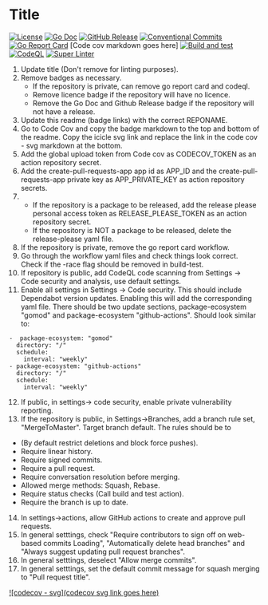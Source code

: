 # Title

[![License](https://img.shields.io/github/license/andrew-field/REPONAME)](./LICENSE)
[![Go Doc](https://pkg.go.dev/badge/github.com/andrew-field/REPONAME?status.svg)](https://pkg.go.dev/github.com/andrew-field/REPONAME "GoDoc")
[![GitHub Release](https://img.shields.io/github/v/release/andrew-field/REPONAME)](https://github.com/andrew-field/REPONAME/releases/latest "GitHub release")
[![Conventional Commits](https://img.shields.io/badge/Conventional%20Commits-1.0.0-yellow.svg)](https://conventionalcommits.org)
[![Go Report Card](https://goreportcard.com/badge/github.com/andrew-field/REPONAME)](https://goreportcard.com/report/github.com/andrew-field/REPONAME)
[Code cov markdown goes here]
[![Build and test](https://github.com/andrew-field/REPONAME/actions/workflows/build-test.yml/badge.svg)](https://github.com/andrew-field/REPONAME/actions/workflows/build-test.yml)
[![CodeQL](https://github.com/andrew-field/REPONAME/actions/workflows/github-code-scanning/codeql/badge.svg)](https://github.com/andrew-field/REPONAME/actions/workflows/github-code-scanning/codeql)
[![Super Linter](https://github.com/andrew-field/REPONAME/actions/workflows/super-linter.yml/badge.svg)](https://github.com/andrew-field/REPONAME/actions/workflows/super-linter.yml)

1. Update title (Don't remove for linting purposes).
2. Remove badges as necessary.
   - If the repository is private, can remove go report card and codeql.
   - Remove licence badge if the repository will have no licence.
   - Remove the Go Doc and Github Release badge if the repository will not have a release.
3. Update this readme (badge links) with the correct REPONAME.
4. Go to Code Cov and copy the badge markdown to the top and bottom of the readme. Copy the icicle svg link and replace the link in the code cov - svg markdown at the bottom.
5. Add the global upload token from Code cov as CODECOV_TOKEN as an action repository secret.
6. Add the create-pull-requests-app app id as APP_ID and the create-pull-requests-app private key as APP_PRIVATE_KEY as action repository secrets.
7. - If the repository is a package to be released, add the release please personal access token as RELEASE_PLEASE_TOKEN as an action repository secret.
   - If the repository is NOT a package to be released, delete the release-please yaml file.
8. If the repository is private, remove the go report card workflow.
9. Go through the workflow yaml files and check things look correct. Check if the -race flag should be removed in build-test.
10. If repository is public, add CodeQL code scanning from Settings -> Code security and analysis, use default settings.
11. Enable all settings in Settings -> Code security. This should include Dependabot version updates. Enabling this will add the corresponding yaml file. There should be two update sections, package-ecosystem "gomod" and package-ecosystem "github-actions". Should look similar to:
  ```
  -  package-ecosystem: "gomod"
    directory: "/"
    schedule:
      interval: "weekly"
  - package-ecosystem: "github-actions"
    directory: "/"
    schedule:
      interval: "weekly"
  ```
12. If public, in settings-> code security, enable private vulnerability reporting.
13. If the repository is public, in Settings->Branches, add a branch rule set, "MergeToMaster". Target branch default. The rules should be to
 - (By default restrict deletions and block force pushes).
 - Require linear history.
 - Require signed commits.
 - Require a pull request.
 - Require conversation resolution before merging.
 - Allowed merge methods: Squash, Rebase.
 - Require status checks (Call build and test action).
 - Require the branch is up to date.
14. In settings->actions, allow GitHub actions to create and approve pull requests.
15. In general setttings, check "Require contributors to sign off on web-based commits Loading", "Automatically delete head branches" and "Always suggest updating pull request branches".
16. In general setttings, deselect "Allow merge commits".
17. In general setttings, set the default commit message for squash merging to "Pull request title".

[![codecov - svg](codecov svg link goes here)](https://codecov.io/gh/andrew-field/REPONAME)
